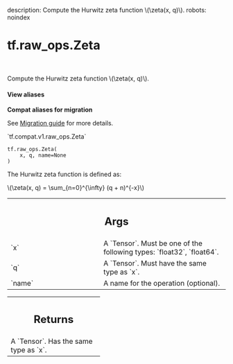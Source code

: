 description: Compute the Hurwitz zeta function \\(\zeta(x, q)\\).
robots: noindex

# tf.raw_ops.Zeta

<!-- Insert buttons and diff -->

<table class="tfo-notebook-buttons tfo-api nocontent" align="left">

</table>



Compute the Hurwitz zeta function \\(\zeta(x, q)\\).

<section class="expandable">
  <h4 class="showalways">View aliases</h4>
  <p>
<b>Compat aliases for migration</b>
<p>See
<a href="https://www.tensorflow.org/guide/migrate">Migration guide</a> for
more details.</p>
<p>`tf.compat.v1.raw_ops.Zeta`</p>
</p>
</section>

<pre class="devsite-click-to-copy prettyprint lang-py tfo-signature-link">
<code>tf.raw_ops.Zeta(
    x, q, name=None
)
</code></pre>



<!-- Placeholder for "Used in" -->

The Hurwitz zeta function is defined as:


\\(\zeta(x, q) = \sum_{n=0}^{\infty} (q + n)^{-x}\\)

<!-- Tabular view -->
 <table class="responsive fixed orange">
<colgroup><col width="214px"><col></colgroup>
<tr><th colspan="2"><h2 class="add-link">Args</h2></th></tr>

<tr>
<td>
`x`
</td>
<td>
A `Tensor`. Must be one of the following types: `float32`, `float64`.
</td>
</tr><tr>
<td>
`q`
</td>
<td>
A `Tensor`. Must have the same type as `x`.
</td>
</tr><tr>
<td>
`name`
</td>
<td>
A name for the operation (optional).
</td>
</tr>
</table>



<!-- Tabular view -->
 <table class="responsive fixed orange">
<colgroup><col width="214px"><col></colgroup>
<tr><th colspan="2"><h2 class="add-link">Returns</h2></th></tr>
<tr class="alt">
<td colspan="2">
A `Tensor`. Has the same type as `x`.
</td>
</tr>

</table>

